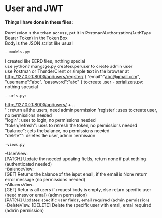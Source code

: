 # User and JWT


#### Things I have done in these files:
Permission is the token access, put it in Postman/Authorization(AuthType Bearer Token) in the Token Box  
Body is the JSON script like usual



    - models.py:  
I created like EERD files, nothing special  
    use python3 mangage.py createsuperuser to create admin user  
use Postman or ThunderClient or simple text in the browser at http://127.0.0.1:8000/api/users/register/
{
"email":"abc@gmail.com",
"username":"abc",
"password":"abc"
} to create user
    - serializers.py: nothing speacial  
  

    - urls.py:
http://127.0.0.1:8000/api/users/ + ...  
'': return all the users, need admin permission
'register': uses to create user, no permissions needed    
"login": uses to login, no permissions needed  
"token/refresh": uses to refresh the token, no permissions needed  
"balance": gets the balance, no permissions needed  
"delete"": deletes the user, admin permission  

    -views.py
  
-UserView:   
[PATCH] Update the needed updating fields, return none if put nothing (authenticated needed)  
-BalanceView:  
[GET] Returns the balance of the input email, if the email is None return error message (no permissions needed)   
-AllusersView:   
[GET] Returns all users if request body is empty, else return specific user (need mssv or email) (admin permission)  
[PATCH] Updates specific user fields, email required (admin permission)  
-DeleteView: 
[DELETE] Delete the specific user with email, email required (admin permission)






